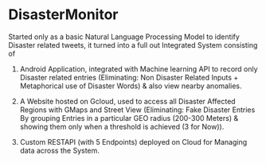 # DisasterMonitor

Started only as a basic Natural Language Processing Model to identify Disaster related tweets, it turned into a full out Integrated System consisting of

1. Android Application, integrated with Machine learning API to record only Disaster related entries (Eliminating: Non Disaster Related Inputs + Metaphorical use of Disaster Words) & also view nearby anomalies.

2. A Website hosted on Gcloud, used to access all Disaster Affected Regions with GMaps and Street View (Eliminating: Fake Disaster Entries By grouping Entries in a particular GEO radius (200-300 Meters) & showing them only when a threshold is achieved (3 for Now)).

3. Custom RESTAPI (with 5 Endpoints) deployed on Cloud for Managing data across the System.
